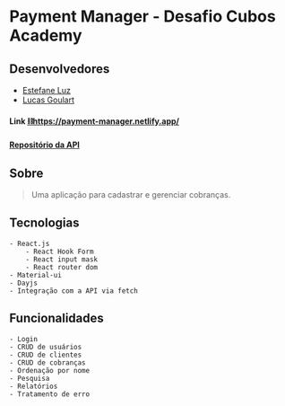 # Payment Manager - Desafio Cubos Academy

## Desenvolvedores 
- [Estefane Luz](https://github.com/estefaneluz)
- [Lucas Goulart](https://github.com/glrtlucas)

#### Link  [⛓️https://payment-manager.netlify.app/](https://payment-manager.netlify.app/)
#### [Repositório da API](https://github.com/glrtlucas/back-payment-manager)

## Sobre
> Uma aplicação para cadastrar e gerenciar cobranças.

## Tecnologias 

```
- React.js
    - React Hook Form
    - React input mask
    - React router dom
- Material-ui
- Dayjs 
- Integração com a API via fetch
``` 

## Funcionalidades

```
- Login
- CRUD de usuários
- CRUD de clientes
- CRUD de cobranças 
- Ordenação por nome
- Pesquisa 
- Relatórios
- Tratamento de erro
```
